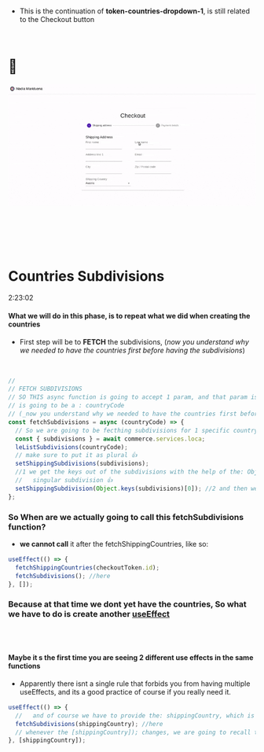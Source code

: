 <!-- # 🍯
API
app prgramming interface
<br>

#### Small notice:

> After 7 months of teaching myself blender, I am back to code, So this is one of the several projects I am preparing to get back in shape :).

<br>
[<img src="/src/img/undefined_first_commerceTests_beforeAdding-Products.jpg"/>]()
<br>

#### [NOTES : interesting](./src/Interesting.md)

<br>

# CREDITS:

Big thanks to **[Adrian Hajdin](https://github.com/adrianhajdin)** , for sharing this **Great tutorial** on how to set up an E-commerce store using: React | Commerce.js and Stripe.


>**NOTE** THE TEACHER tells that if we are using PROPS too much, the solution for it, is React Context

- But he is not going to use it in this project because we dont have many functions.

- I will create a recap react context soon (based in my school lessons)

- 1. default-project
- 2. navbar-basic-and-default-commercejs-setup
- 3. fecthing-data-from-commercejs
- 4. creating-products-with-commercejs-adding-dynamic-button-add-to-basket
- 5. Cart.CartItem-buttons-increase-decrease-remove
- 6. buttons-increase-decrease-remove-emptyCart-allready
- 7. checkoutTokenId-part1
- 8. token-countries-dropdown-1



  // For each country, what we wanna do? we want to return,
  // a block of JSX, in this case it will be:<MenuItem and its content
-->

<br>

- This is the continuation of **token-countries-dropdown-1**, is still related to the Checkout button

<br>

# 🍍

[<img src="/src/img/token_object-array-convertor-id-and-label2.gif"/>]()

<br>
<br>
<br>

<br>

# Countries Subdivisions

2:23:02

#### What we will do in this phase, is to repeat what we did when creating the countries

- First step will be to **FETCH** the subdivisions, (_now you understand why we needed to have the countries first before having the subdivisions_)

<br>

```javascript
//
// FETCH SUBDIVISIONS
// SO THIS async function is going to accept 1 param, and that param is
// is going to be a : countryCode
// (_now you understand why we needed to have the countries first before having the subdivisions_)
const fetchSubdivisions = async (countryCode) => {
  // So we are going to be fecthing subdivisions for 1 specific country:
  const { subdivisions } = await commerce.services.loca;
  leListSubdivisions(countryCode);
  // make sure to put it as plural 👍
  setShippingSubdivisions(subdivisions);
  //1 we get the keys out of the subdivisions with the help of the: Object.keys
  //   singular subdivision 👍
  setShippingSubdivision(Object.keys(subdivisions)[0]); //2 and then we get the first element [0])
};
```

### So When are we actually going to call this fetchSubdivisions function?

- **we cannot call** it after the fetchShippingCountries, like so:

```javascript
useEffect(() => {
  fetchShippingCountries(checkoutToken.id);
  fetchSubdivisions(); //here
}, []);
```

### Because at that time we dont yet have the countries, So what we have to do is create another <u>useEffect</u>

<br>
<br>

#### Maybe it s the first time you are seeing 2 different use effects in the same functions

- Apparently there isnt a single rule that forbids you from having multiple useEffects, and its a good practice of course if you really need it.

```javascript
useEffect(() => {
  //   and of course we have to provide the: shippingCountry, which is in the state, like 25
  fetchSubdivisions(shippingCountry); //here
  // whenever the [shippingCountry]); changes, we are going to recall the useEffect
}, [shippingCountry]);
```
